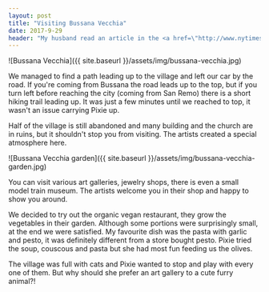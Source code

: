 ```yaml
---
layout: post
title: "Visiting Bussana Vecchia"
date: 2017-9-29
header: "My husband read an article in the <a href=\"http://www.nytimes.com/2000/12/07/garden/among-italian-ruins-settlers-face-the-boot.html\">New York Times</a> about the abandoned village of <a href=\"https://en.wikipedia.org/wiki/Bussana_Vecchia\">Bussana Vecchia</a>. It is currently occupied by international artists, galleries, restaurants and even a jazz club."
---
```


![Bussana Vecchia]({{ site.baseurl }}/assets/img/bussana-vecchia.jpg)

We managed to find a path leading up to the village and left our car by the road. If you're coming from Bussana the road leads up to the top, but if you turn left before reaching the city (coming from San Remo) there is a short hiking trail leading up. It was just a few minutes until we reached to top, it wasn't an issue carrying Pixie up.

Half of the village is still abandoned and many building and the church are in ruins, but it shouldn't stop you from visiting. The artists created a special atmosphere here. 

![Bussana Vecchia garden]({{ site.baseurl }}/assets/img/bussana-vecchia-garden.jpg)

You can visit various art galleries, jewelry shops, there is even a small model train museum. The artists welcome you in their shop and happy to show you around.

We decided to try out the organic vegan restaurant, they grow the vegetables in their garden. Although some portions were surprisingly small, at the end we were satisfied. My favourite dish was the pasta with garlic and pesto, it was definitely different from a store bought pesto.
Pixie tried the soup, couscous and pasta but she had most fun feeding us the olives.

The village was full with cats and Pixie wanted to stop and play with every one of them. But why should she prefer an art gallery to a cute furry animal?!
